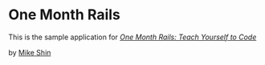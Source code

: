 # One Month Rails

This is the sample application for
[*One Month Rails: Teach Yourself to Code*](http://onemonthrails.com)

by [Mike Shin](http://sovomedia.com)